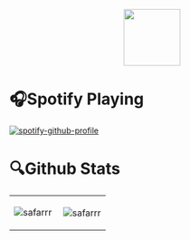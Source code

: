 <p align="center"><img src="https://media.giphy.com/media/hvRJCLFzcasrR4ia7z/giphy.gif" width="100px"></p>

# 🎧Spotify Playing

[![spotify-github-profile](https://spotify-github-profile.vercel.app/api/view?uid=j6wq98j9fysrqkood6idk6wee&cover_image=true&theme=compact&bar_color_cover=true&bar_color=ffffff)](https://spotify-github-profile.vercel.app/api/view?uid=j6wq98j9fysrqkood6idk6wee&redirect=true)

# 🔍Github Stats
<table>
  <tr>
    <td align="center">
 <p><img align="center" src="https://github-readme-stats.vercel.app/api/top-langs?username=safarrr&&theme=chartreuse-dark&show_icons=true&locale=en&layout=compact" alt="safarrr" /></p>
    </td>
    <td align="center">
     <p>&nbsp;<img align="center" src="https://github-readme-stats.vercel.app/api?username=safarrr&theme=chartreuse-dark&show_icons=true&locale=en" alt="safarrr" /></p>
     
  </tr>
</table>
